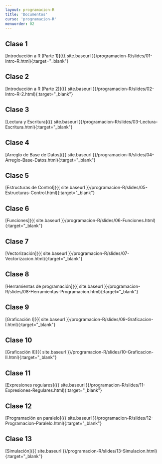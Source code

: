 ```yaml
---
layout: programacion-R
title: 'Documentos'
curso: 'programacion-R'
menuorder: 02
---
```


## Clase 1
[Introducción a R (Parte 1)]({{ site.baseurl }}/programacion-R/slides/01-Intro-R.html){:target="_blank"}

## Clase 2
[Introducción a R (Parte 2)]({{ site.baseurl }}/programacion-R/slides/02-Intro-R-2.html){:target="_blank"}

## Clase 3
[Lectura y Escritura]({{ site.baseurl }}/programacion-R/slides/03-Lectura-Escritura.html){:target="_blank"}

## Clase 4
[Arreglo de Base de Datos]({{ site.baseurl }}/programacion-R/slides/04-Arreglo-Base-Datos.html){:target="_blank"}

## Clase 5
[Estructuras de Control]({{ site.baseurl }}/programacion-R/slides/05-Estructuras-Control.html){:target="_blank"}

## Clase 6
[Funciones]({{ site.baseurl }}/programacion-R/slides/06-Funciones.html){:target="_blank"}

## Clase 7
[Vectorización]({{ site.baseurl }}/programacion-R/slides/07-Vectorizacion.html){:target="_blank"}

## Clase 8
[Herramientas de programación]({{ site.baseurl }}/programacion-R/slides/08-Herramientas-Programacion.html){:target="_blank"}

## Clase 9
[Graficación I]({{ site.baseurl }}/programacion-R/slides/09-Graficacion-I.html){:target="_blank"}

## Clase 10
[Graficación II]({{ site.baseurl }}/programacion-R/slides/10-Graficacion-II.html){:target="_blank"}

## Clase 11
[Expresiones regulares]({{ site.baseurl }}/programacion-R/slides/11-Expresiones-Regulares.html){:target="_blank"}

## Clase 12
[Programación en paralelo]({{ site.baseurl }}/programacion-R/slides/12-Programacion-Paralelo.html){:target="_blank"}

## Clase 13
[Simulación]({{ site.baseurl }}/programacion-R/slides/13-Simulacion.html){:target="_blank"}
